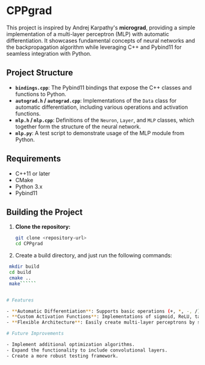 # CPPgrad

This project is inspired by Andrej Karpathy's **micrograd**, providing a simple implementation of a multi-layer perceptron (MLP) with automatic differentiation. It showcases fundamental concepts of neural networks and the backpropagation algorithm while leveraging C++ and Pybind11 for seamless integration with Python.

## Project Structure

- **`bindings.cpp`**: The Pybind11 bindings that expose the C++ classes and functions to Python.
- **`autograd.h` / `autograd.cpp`**: Implementations of the `Data` class for automatic differentiation, including various operations and activation functions.
- **`mlp.h` / `mlp.cpp`**: Definitions of the `Neuron`, `Layer`, and `MLP` classes, which together form the structure of the neural network.
- **`mlp.py`**: A test script to demonstrate usage of the MLP module from Python.

## Requirements

- C++11 or later
- CMake
- Python 3.x
- Pybind11

## Building the Project

1. **Clone the repository:**
   ```bash
   git clone <repository-url>
   cd CPPgrad

2. Create a build directory, and just run the following commands:
  ```bash
   mkdir build
   cd build
   cmake ..
   make``````


# Features

- **Automatic Differentiation**: Supports basic operations (+, *, -, /) and computes gradients using backpropagation.
- **Custom Activation Functions**: Implementations of sigmoid, ReLU, tanh, swish, and gelu.
- **Flexible Architecture**: Easily create multi-layer perceptrons by specifying the number of neurons in each layer.

# Future Improvements

- Implement additional optimization algorithms.
- Expand the functionality to include convolutional layers.
- Create a more robust testing framework.



